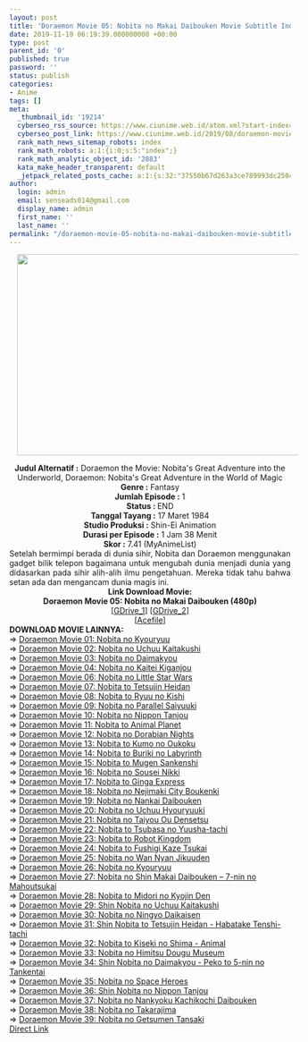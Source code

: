```yaml
---
layout: post
title: 'Doraemon Movie 05: Nobita no Makai Daibouken Movie Subtitle Indonesia'
date: 2019-11-19 06:19:39.000000000 +00:00
type: post
parent_id: '0'
published: true
password: ''
status: publish
categories:
- Anime
tags: []
meta:
  _thumbnail_id: '19214'
  cyberseo_rss_source: https://www.ciunime.web.id/atom.xml?start-index=2251&max-results=150
  cyberseo_post_link: https://www.ciunime.web.id/2019/08/doraemon-movie-05-nobita-no-makai.html
  rank_math_news_sitemap_robots: index
  rank_math_robots: a:1:{i:0;s:5:"index";}
  rank_math_analytic_object_id: '2883'
  kata_make_header_transparent: default
  _jetpack_related_posts_cache: a:1:{s:32:"37550b67d263a3ce789993dc25046c5f";a:2:{s:7:"expires";i:1650299221;s:7:"payload";a:0:{}}}
author:
  login: admin
  email: senseads014@gmail.com
  display_name: admin
  first_name: ''
  last_name: ''
permalink: "/doraemon-movie-05-nobita-no-makai-daibouken-movie-subtitle-indonesia/"
---
```

<div class="separator" style="clear: both; text-align: center;"><a href="https://1.bp.blogspot.com/-rbHs8lL26nI/XUmrj3l68MI/AAAAAAAAc8A/TNdXCWTTSnoKQJR3SRXqebRjZ2Y_r4c8QCLcBGAs/s1600/Doraemon%2BMovie%2B05%2B-%2BNobita%2Bno%2BMakai%2BDaibouken.jpg" imageanchor="1" style="margin-left: 1em; margin-right: 1em;"><img border="0" data-original-height="720" data-original-width="1280" height="360" src="{{ site.baseurl }}/assets/2019/11/Doraemon%2BMovie%2B05%2B-%2BNobita%2Bno%2BMakai%2BDaibouken.jpg" width="640" /></a></div>
<p>
<div style="text-align: center;"><b>Judul</b><b><b>&nbsp;Alternatif</b>&nbsp;:</b> Doraemon the Movie: Nobita's Great Adventure into the Underworld, Doraemon: Nobita's Great Adventure in the World of Magic</div>
<div style="text-align: center;"><b>Genre :</b> Fantasy</div>
<div style="text-align: center;"><b>Jumlah Episode :</b>&nbsp;1<br /><b>Status :&nbsp;</b>END<br /><b>Tanggal Tayang :</b> 17 Maret 1984<br /><b>Studio Produksi :</b> Shin-Ei Animation<br /><b>Durasi per Episode :</b> 1 Jam 38 Menit</div>
<div style="text-align: center;"><b>Skor :</b> 7.41 (MyAnimeList)</div>
<div style="text-align: center;"></div>
<div style="text-align: justify;">Setelah bermimpi berada di dunia sihir, Nobita dan Doraemon menggunakan gadget bilik telepon bagaimana untuk mengubah dunia menjadi dunia yang didasarkan pada sihir alih-alih ilmu pengetahuan. Mereka tidak tahu bahwa setan ada dan mengancam dunia magis ini.</div>
<div style="text-align: justify;"></div>
<div style="text-align: justify;"></div>
<div style="text-align: center;">
<div style="text-align: center;"><b>Link Download Movie:</b></div>
<div style="text-align: center;"><b>Doraemon Movie 05: Nobita no Makai Daibouken (480p)</b></div>
<div style="text-align: center;">
<div style="text-align: center;">
<div style="text-align: center;">[<a href="https://drive.google.com/uc?export=download&amp;id=1He8VAOws3zoS-q2M9gx7TslUR9soenRF" target="_blank" rel="noopener">GDrive_1</a>]&nbsp;[<a href="https://drive.google.com/uc?export=download&amp;id=1LqEXB0jgi1XHRb23f3H-5IalxB7nuElG" target="_blank" rel="noopener">GDrive_2</a>]<br />[<a href="https://acefile.co/f/9650570/shirainime-doramn-mov-05-raw-rar" target="_blank" rel="noopener">Acefile</a>]
<div style="text-align: left;">
<div style="text-align: left;"></div>
<div style="text-align: left;"><b>DOWNLOAD MOVIE LAINNYA:</b></div>
<div style="text-align: left;">=&gt;&nbsp;<a href="https://www.ciunime.web.id/2019/08/doraemon-movie-01-nobita-no-kyouryuu.html" target="_blank" rel="noopener">Doraemon Movie 01: Nobita no Kyouryuu</a></div>
<div style="text-align: left;">=&gt;&nbsp;<a href="https://www.ciunime.web.id/2019/08/doraemon-movie-02-nobita-no-uchuu.html" target="_blank" rel="noopener">Doraemon Movie 02: Nobita no Uchuu Kaitakushi</a></div>
<div style="text-align: left;">=&gt;&nbsp;<a href="https://www.ciunime.web.id/2019/08/doraemon-movie-03-nobita-no-daimakyou.html" target="_blank" rel="noopener">Doraemon Movie 03: Nobita no Daimakyou</a></div>
<div style="text-align: left;">=&gt;&nbsp;<a href="https://www.ciunime.web.id/2019/08/doraemon-movie-04-nobita-no-kaitei.html" target="_blank" rel="noopener">Doraemon Movie 04: Nobita no Kaitei Kiganjou</a></div>
<div style="text-align: left;">=&gt;&nbsp;<a href="https://www.ciunime.web.id/2019/08/doraemon-movie-06-nobita-no-little-star.html" target="_blank" rel="noopener">Doraemon Movie 06: Nobita no Little Star Wars</a></div>
<div style="text-align: left;">=&gt;&nbsp;<a href="https://www.ciunime.web.id/2019/08/doraemon-movie-07-nobita-to-tetsujin.html" target="_blank" rel="noopener">Doraemon Movie 07: Nobita to Tetsujin Heidan</a></div>
<div style="text-align: left;">=&gt;&nbsp;<a href="https://www.ciunime.web.id/2019/08/doraemon-movie-08-nobita-to-ryuu-no.html" target="_blank" rel="noopener">Doraemon Movie 08: Nobita to Ryuu no Kishi</a></div>
<div style="text-align: left;">=&gt;&nbsp;<a href="https://www.ciunime.web.id/2019/08/doraemon-movie-09-nobita-no-parallel.html" target="_blank" rel="noopener">Doraemon Movie 09: Nobita no Parallel Saiyuuki</a></div>
<div style="text-align: left;">=&gt;&nbsp;<a href="https://www.ciunime.web.id/2019/08/doraemon-movie-10-nobita-no-nippon.html" target="_blank" rel="noopener">Doraemon Movie 10: Nobita no Nippon Tanjou</a></div>
<div style="text-align: left;">=&gt;&nbsp;<a href="https://www.ciunime.web.id/2019/08/doraemon-movie-11-nobita-to-animal.html" target="_blank" rel="noopener">Doraemon Movie 11: Nobita to Animal Planet</a></div>
<div style="text-align: left;">=&gt;&nbsp;<a href="https://www.ciunime.web.id/2019/08/doraemon-movie-12-nobita-no-dorabian.html" target="_blank" rel="noopener">Doraemon Movie 12: Nobita no Dorabian Nights</a></div>
<div style="text-align: left;">=&gt;&nbsp;<a href="https://www.ciunime.web.id/2019/08/doraemon-movie-13-nobita-to-kumo-no.html" target="_blank" rel="noopener">Doraemon Movie 13: Nobita to Kumo no Oukoku</a></div>
<div style="text-align: left;">=&gt;&nbsp;<a href="https://www.ciunime.web.id/2019/08/doraemon-movie-14-nobita-to-buriki-no.html" target="_blank" rel="noopener">Doraemon Movie 14: Nobita to Buriki no Labyrinth</a></div>
<div style="text-align: left;">=&gt;&nbsp;<a href="https://www.ciunime.web.id/2019/08/doraemon-movie-15-nobita-to-mugen.html" target="_blank" rel="noopener">Doraemon Movie 15: Nobita to Mugen Sankenshi</a></div>
<div style="text-align: left;">=&gt;&nbsp;<a href="https://www.ciunime.web.id/2019/08/doraemon-movie-16-nobita-no-sousei.html" target="_blank" rel="noopener">Doraemon Movie 16: Nobita no Sousei Nikki</a></div>
<div style="text-align: left;">=&gt;&nbsp;<a href="https://www.ciunime.web.id/2019/08/doraemon-movie-17-nobita-to-ginga.html" target="_blank" rel="noopener">Doraemon Movie 17: Nobita to Ginga Express</a></div>
<div style="text-align: left;">=&gt;&nbsp;<a href="https://www.ciunime.web.id/2019/08/doraemon-movie-18-nobita-no-nejimaki.html" target="_blank" rel="noopener">Doraemon Movie 18: Nobita no Nejimaki City Boukenki</a></div>
<div style="text-align: left;">=&gt;&nbsp;<a href="https://www.ciunime.web.id/2019/08/doraemon-movie-19-nobita-no-nankai.html" target="_blank" rel="noopener">Doraemon Movie 19: Nobita no Nankai Daibouken</a></div>
<div style="text-align: left;">=&gt;&nbsp;<a href="https://www.ciunime.web.id/2019/08/doraemon-movie-20-nobita-no-uchuu.html" target="_blank" rel="noopener">Doraemon Movie 20: Nobita no Uchuu Hyouryuuki</a></div>
<div style="text-align: left;">=&gt;&nbsp;<a href="https://www.ciunime.web.id/2019/08/doraemon-movie-21-nobita-no-taiyou-ou.html" target="_blank" rel="noopener">Doraemon Movie 21: Nobita no Taiyou Ou Densetsu</a></div>
<div style="text-align: left;">=&gt;&nbsp;<a href="https://www.ciunime.web.id/2019/08/doraemon-movie-22-nobita-to-tsubasa-no.html" target="_blank" rel="noopener">Doraemon Movie 22: Nobita to Tsubasa no Yuusha-tachi</a></div>
<div style="text-align: left;">=&gt;&nbsp;<a href="https://www.ciunime.web.id/2019/08/doraemon-movie-23-nobita-to-robot.html" target="_blank" rel="noopener">Doraemon Movie 23: Nobita to Robot Kingdom</a></div>
<div style="text-align: left;">=&gt;&nbsp;<a href="https://www.ciunime.web.id/2019/08/doraemon-movie-24-nobita-to-fushigi.html" target="_blank" rel="noopener">Doraemon Movie 24: Nobita to Fushigi Kaze Tsukai</a></div>
<div style="text-align: left;">=&gt;&nbsp;<a href="https://www.ciunime.web.id/2019/08/doraemon-movie-25-nobita-no-wan-nyan.html" target="_blank" rel="noopener">Doraemon Movie 25: Nobita no Wan Nyan Jikuuden</a></div>
<div style="text-align: left;">=&gt;&nbsp;<a href="https://www.ciunime.web.id/2019/01/doraemon-movie-26-nobita-no-kyouryuu.html" target="_blank" rel="noopener">Doraemon Movie 26: Nobita no Kyouryuu</a></div>
<div style="text-align: left;">=&gt;&nbsp;<a href="https://www.ciunime.web.id/2019/08/doraemon-movie-27-nobita-no-shin-makai.html" target="_blank" rel="noopener">Doraemon Movie 27: Nobita no Shin Makai Daibouken – 7-nin no Mahoutsukai</a></div>
<div style="text-align: left;">=&gt;&nbsp;<a href="https://www.ciunime.web.id/2019/01/doraemon-movie-28-nobita-to-midori-no.html" target="_blank" rel="noopener">Doraemon Movie 28: Nobita to Midori no Kyojin Den</a></div>
<div style="text-align: left;">=&gt;&nbsp;<a href="https://www.ciunime.web.id/2019/08/doraemon-movie-29-shin-nobita-no-uchuu.html" target="_blank" rel="noopener">Doraemon Movie 29: Shin Nobita no Uchuu Kaitakushi</a></div>
<div style="text-align: left;">=&gt;&nbsp;<a href="https://www.ciunime.web.id/2019/01/doraemon-movie-30-nobita-no-ningyo.html" target="_blank" rel="noopener">Doraemon Movie 30: Nobita no Ningyo Daikaisen</a></div>
<div style="text-align: left;">=&gt;&nbsp;<a href="https://www.ciunime.web.id/2019/01/doraemon-movie-31-shin-nobita-to.html" target="_blank" rel="noopener">Doraemon Movie 31: Shin Nobita to Tetsujin Heidan - Habatake Tenshi-tachi</a></div>
<div style="text-align: left;">=&gt;&nbsp;<a href="https://www.ciunime.web.id/2019/01/doraemon-movie-32-nobita-to-kiseki-no.html" target="_blank" rel="noopener">Doraemon Movie 32: Nobita to Kiseki no Shima - Animal</a></div>
<div style="text-align: left;">=&gt;&nbsp;<a href="https://www.ciunime.web.id/2019/01/doraemon-movie-33-nobita-no-himitsu.html" target="_blank" rel="noopener">Doraemon Movie 33: Nobita no Himitsu Dougu Museum</a></div>
<div style="text-align: left;">=&gt;&nbsp;<a href="https://www.ciunime.web.id/2019/01/doraemon-movie-34-shin-nobita-no.html" target="_blank" rel="noopener">Doraemon Movie 34: Shin Nobita no Daimakyou - Peko to 5-nin no Tankentai</a></div>
<div style="text-align: left;">=&gt;&nbsp;<a href="https://www.ciunime.web.id/2019/01/doraemon-movie-35-nobita-no-space.html" target="_blank" rel="noopener">Doraemon Movie 35: Nobita no Space Heroes</a></div>
<div style="text-align: left;">=&gt;&nbsp;<a href="https://www.ciunime.web.id/2019/01/doraemon-movie-36-shin-nobita-no-nippon.html" target="_blank" rel="noopener">Doraemon Movie 36: Shin Nobita no Nippon Tanjou</a></div>
<div style="text-align: left;">=&gt;&nbsp;<a href="https://www.ciunime.web.id/2019/08/doraemon-movie-37-nobita-no-nankyoku.html" target="_blank" rel="noopener">Doraemon Movie 37: Nobita no Nankyoku Kachikochi Daibouken</a></div>
<div style="text-align: left;">=&gt;&nbsp;<a href="https://www.ciunime.web.id/2019/01/doraemon-movie-38-nobita-no-takarajima.html" target="_blank" rel="noopener">Doraemon Movie 38: Nobita no Takarajima</a></div>
<div style="text-align: left;">=&gt;&nbsp;<a href="https://www.ciunime.web.id/2019/09/doraemon-movie-39-nobita-no-getsumen.html" target="_blank" rel="noopener">Doraemon Movie 39: Nobita no Getsumen Tansaki</a></div>
<div style="text-align: left;"></div>
</div>
</div>
</div>
</div>
</div>
<link rel="stylesheet" href="https://cdnjs.cloudflare.com/ajax/libs/font-awesome/4.7.0/css/font-awesome.min.css" />
<div class="divbtn"> <a href="https://handymansurrender.com/fihup8buzv?key=94550f7ce39444073321dde3b8782f97" class="btn"><i class="fa fa-download"></i> Direct Link</a> </div>
